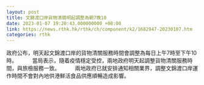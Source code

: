 ```yaml
---
layout: post
title: 文錦渡口岸貨物清關明起調整為朝7晚10
date: 2023-01-07 19:20:43.000000000 +08:00
link: https://news.rthk.hk/rthk/ch/component/k2/1682947-20230107.htm
categories: rthk
---
```


政府公布，明天起文錦渡口岸的貨物清關服務時間會調整為每日上午7時至下午10時。
　　 
當局表示，隨着疫情穩定受控，兩地政府明天起調整貨物清關服務時間，與旅檢服務一致。
　　 
兩地政府已就安排通知相關業界，調整文錦渡口岸運作時間不會對內地供港鮮活食品供應順暢造成影響。
